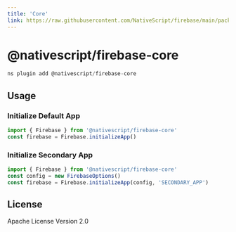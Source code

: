 ```yaml
---
title: 'Core'
link: https://raw.githubusercontent.com/NativeScript/firebase/main/packages/firebase-core/README.md
---
```


# @nativescript/firebase-core

```javascript
ns plugin add @nativescript/firebase-core
```

## Usage

### Initialize Default App

```ts
import { Firebase } from '@nativescript/firebase-core'
const firebase = Firebase.initializeApp()
```

### Initialize Secondary App

```ts
import { Firebase } from '@nativescript/firebase-core'
const config = new FirebaseOptions()
const firebase = Firebase.initializeApp(config, 'SECONDARY_APP')
```

## License

Apache License Version 2.0
